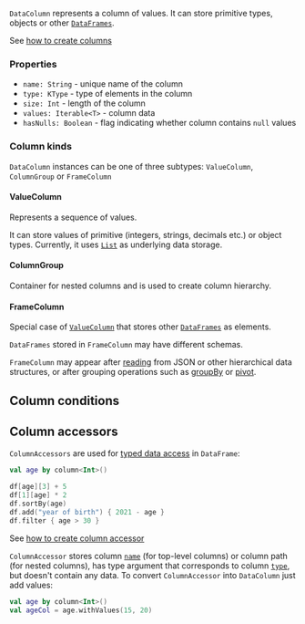 [//]: # (title: DataColumn)
<!---IMPORT org.jetbrains.kotlinx.dataframe.samples.api.Create-->

`DataColumn` represents a column of values. It can store primitive types, objects or other [`DataFrames`](DataFrame.md).

See [how to create columns](createColumn.md)

### Properties
* `name: String` - unique name of the column
* `type: KType` - type of elements in the column
* `size: Int` - length of the column
* `values: Iterable<T>` - column data
* `hasNulls: Boolean` - flag indicating whether column contains `null` values

### Column kinds
`DataColumn` instances can be one of three subtypes: `ValueColumn`, `ColumnGroup` or `FrameColumn`

#### ValueColumn

Represents a sequence of values. 

It can store values of primitive (integers, strings, decimals etc.) or object types. Currently, it uses [`List`](https://kotlinlang.org/api/latest/jvm/stdlib/kotlin.collections/-list/) as underlying data storage.

#### ColumnGroup

Container for nested columns and is used to create column hierarchy. 

#### FrameColumn

Special case of [`ValueColumn`](#valuecolumn) that stores other [`DataFrames`](DataFrame.md) as elements. 

`DataFrames` stored in `FrameColumn` may have different schemas. 

`FrameColumn` may appear after [reading](read.md) from JSON or other hierarchical data structures, or after grouping operations such as [groupBy](groupBy.md) or [pivot](pivot.md).  

## Column conditions

## Column accessors

`ColumnAccessors` are used for [typed data access](columnAccessorsApi.md) in `DataFrame`:

<!---FUN columnAccessorsUsage-->

```kotlin
val age by column<Int>()

df[age][3] + 5
df[1][age] * 2
df.sortBy(age)
df.add("year of birth") { 2021 - age }
df.filter { age > 30 }
```

<!---END-->

See [how to create column accessor](createAccessor.md)

`ColumnAccessor` stores column [`name`](#properties) (for top-level columns) or column path (for nested columns), has type argument that corresponds to column [`type`](#properties), but doesn't contain any data.
To convert `ColumnAccessor` into `DataColumn` just add values:

<!---FUN columnAccessorToColumn-->

```kotlin
val age by column<Int>()
val ageCol = age.withValues(15, 20)
```

<!---END-->

